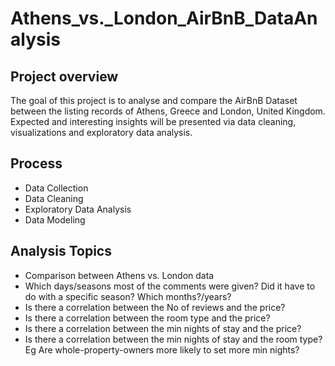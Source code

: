 # Athens_vs._London_AirBnB_DataAnalysis
## Project overview
The goal of this project is to analyse and compare the AirBnB Dataset between the listing records of Athens, Greece and London, United Kingdom. Expected and interesting insights will be presented via data cleaning, visualizations and exploratory data analysis.
## Process
* Data Collection
* Data Cleaning
* Exploratory Data Analysis
* Data Modeling
## Analysis Topics
* Comparison between Athens vs. London data
* Which days/seasons most of the comments were given? Did it have to do with a specific season? Which months?/years?
* Is there a correlation between the No of reviews and the price?
* Is there a correlation between the room type and the price?
* Is there a correlation between the min nights of stay and the price?
* Is there a correlation between the min nights of stay and the room type? Eg Are whole-property-owners more likely to set more min nights?
